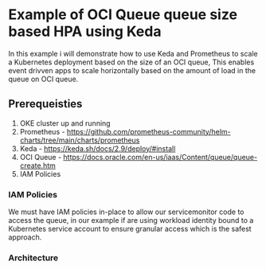 # Example of OCI Queue queue size based HPA using Keda

In this example i will demonstrate how to use Keda and Prometheus to scale a Kubernetes deployment based on the size of an OCI queue,
This enables event drivven apps to scale horizontally based on the amount of load in the queue on OCI queue.

## Prerequeisties
1. OKE cluster up and running
2. Prometheus - https://github.com/prometheus-community/helm-charts/tree/main/charts/prometheus
3. Keda - https://keda.sh/docs/2.9/deploy/#install
4. OCI Queue - https://docs.oracle.com/en-us/iaas/Content/queue/queue-create.htm
5. IAM Policies

### IAM Policies
We must have IAM policies in-place to allow our servicemonitor code to access the queue, in our example if are using workload identity bound to a Kubernetes service account to ensure granular access which is the safest approach.

### Architecture 

